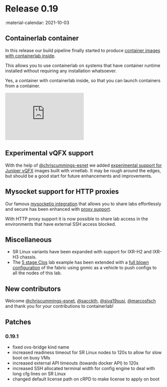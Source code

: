 # Release 0.19
:material-calendar: 2021-10-03

## Containerlab container
In this release our build pipeline finally started to produce [container images with containerlab inside](../install.md#container).

This allows you to use containerlab on systems that have container runtime installed without requiring any installation whatsoever.

Yes, a container with containerlab inside, so that you can launch containers from a container.

<div style="width:50%;height:0;padding-bottom:30%;position:relative;"><iframe src="https://giphy.com/embed/7pHTiZYbAoq40" width="100%" height="100%" style="position:absolute" frameBorder="0" class="giphy-embed" allowFullScreen></iframe></div>

## Experimental vQFX support
With the help of [@chriscummings-esnet](https://github.com/chriscummings-esnet) we added [experimental support for Juniper vQFX](../manual/kinds/vr-vqfx.md) images built with vrnetlab. It may be rough around the edges, but should be a good start for future enhancements and improvements.

## Mysocket support for HTTP proxies
Our famous [mysocketio integration](../manual/published-ports.md) that allows you to share labs effortlessly and secure has been enhanced with [proxy support](../manual/published-ports.md#proxy).

With HTTP proxy support it is now possible to share lab access in the environments that have external SSH access blocked.

## Miscellaneous

* SR Linux variants have been expanded with support for IXR-H2 and IXR-H3 chassis.
* The [5 stage Clos](../lab-examples/min-5clos.md) lab example has been extended with a [full blown configuration](../lab-examples/min-5clos.md#configuration-setup) of the fabric using gnmic as a vehicle to push configs to all the nodes of this lab.

## New contributors
Welcome [@chriscummings-esnet](https://github.com/chriscummings-esnet), [@sacckth](https://github.com/sacckth), [@siva19susi](https://github.com/siva19susi), [@marcosfsch](https://github.com/marcosfsch) and thank you for your contributions to containerlab!

## Patches

### 0.19.1

* fixed ovs-bridge kind name
* increased readiness timeout for SR Linux nodes to 120s to allow for slow boot on busy VMs
* increased external API timeouts (towards docker API) to 120s
* increased SSH allocated terminal width for config engine to deal with long cfg lines on SR Linux
* changed default license path on cRPD to make license to apply on boot